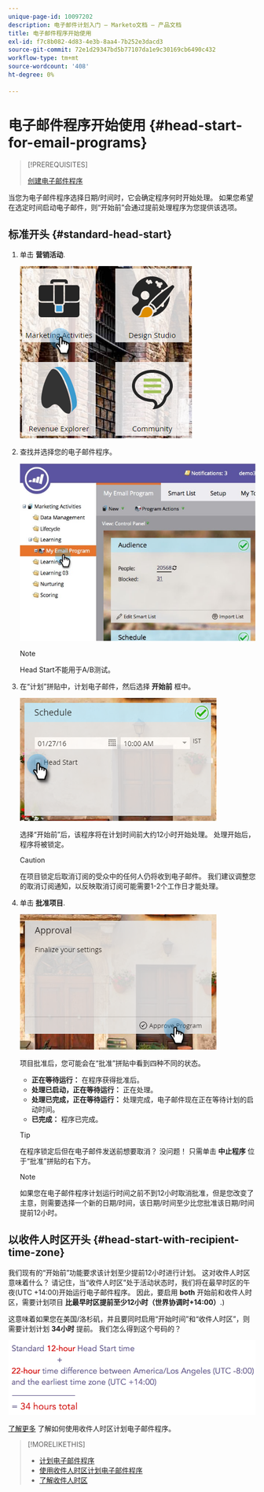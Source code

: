 ```yaml
---
unique-page-id: 10097202
description: 电子邮件计划入门 — Marketo文档 — 产品文档
title: 电子邮件程序开始使用
exl-id: f7c8b082-4d83-4e3b-8aa4-7b252e3dacd3
source-git-commit: 72e1d29347bd5b77107da1e9c30169cb6490c432
workflow-type: tm+mt
source-wordcount: '408'
ht-degree: 0%

---
```


# 电子邮件程序开始使用 {#head-start-for-email-programs}

>[!PREREQUISITES]
>
>[创建电子邮件程序](/help/marketo/product-docs/email-marketing/email-programs/creating-an-email-program/create-an-email-program.md)

当您为电子邮件程序选择日期/时间时，它会确定程序何时开始处理。 如果您希望在选定时间启动电子邮件，则“开始前”会通过提前处理程序为您提供该选项。

## 标准开头 {#standard-head-start}

1. 单击 **营销活动**.

   ![](assets/one-1.png)

1. 查找并选择您的电子邮件程序。

   ![](assets/selectemailprogram-4.jpg)

   >[!NOTE]
   >
   >Head Start不能用于A/B测试。

1. 在“计划”拼贴中，计划电子邮件，然后选择 **开始前** 框中。

   ![](assets/three-1.png)

   选择“开始前”后，该程序将在计划时间前大约12小时开始处理。 处理开始后，程序将被锁定。

   >[!CAUTION]
   >
   >在项目锁定后取消订阅的受众中的任何人仍将收到电子邮件。 我们建议调整您的取消订阅通知，以反映取消订阅可能需要1-2个工作日才能处理。

1. 单击 **批准项目**.

   ![](assets/four-1.png)

   项目批准后，您可能会在“批准”拼贴中看到四种不同的状态。

   * **正在等待运行：** 在程序获得批准后。
   * **处理已启动，正在等待运行：** 正在处理。
   * **处理已完成，正在等待运行：** 处理完成，电子邮件现在正在等待计划的启动时间。
   * **已完成：** 程序已完成。

   >[!TIP]
   >
   >在程序锁定后但在电子邮件发送前想要取消？ 没问题！ 只需单击 **中止程序** 位于“批准”拼贴的右下方。

   >[!NOTE]
   >
   >如果您在电子邮件程序计划运行时间之前不到12小时取消批准，但是您改变了主意，则需要选择一个新的日期/时间，该日期/时间至少比您批准该日期/时间提前12小时。

## 以收件人时区开头 {#head-start-with-recipient-time-zone}

我们现有的“开始前”功能要求该计划至少提前12小时进行计划。 这对收件人时区意味着什么？ 请记住，当“收件人时区”处于活动状态时，我们将在最早时区的午夜(UTC +14:00)开始运行电子邮件程序。 因此，要启用 **both** 开始前和收件人时区，需要计划项目 **比最早时区提前至少12小时（世界协调时+14:00）**.)

这意味着如果您在美国/洛杉矶，并且要同时启用“开始时间”和“收件人时区”，则需要计划计划 **34小时** 提前。 我们怎么得到这个号码的？

![](assets/image2017-12-5-13-3a11-3a46.png)

[了解更多](/help/marketo/product-docs/email-marketing/email-programs/email-program-actions/scheduling-with-recipient-time-zone/schedule-email-programs-with-recipient-time-zone.md) 了解如何使用收件人时区计划电子邮件程序。

>[!MORELIKETHIS]
>
>* [计划电子邮件程序](/help/marketo/product-docs/email-marketing/email-programs/email-program-actions/schedule-your-email-program.md)
>* [使用收件人时区计划电子邮件程序](/help/marketo/product-docs/email-marketing/email-programs/email-program-actions/scheduling-with-recipient-time-zone/schedule-email-programs-with-recipient-time-zone.md)
>* [了解收件人时区](/help/marketo/product-docs/email-marketing/email-programs/email-program-actions/scheduling-with-recipient-time-zone/understanding-recipient-time-zone.md)

